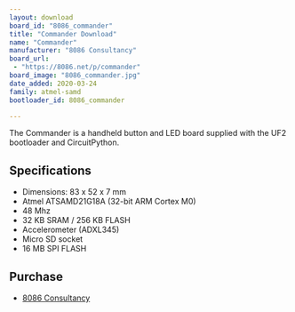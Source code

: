 ```yaml
---
layout: download
board_id: "8086_commander"
title: "Commander Download"
name: "Commander"
manufacturer: "8086 Consultancy"
board_url:
 - "https://8086.net/p/commander"
board_image: "8086_commander.jpg"
date_added: 2020-03-24
family: atmel-samd
bootloader_id: 8086_commander

---
```


The Commander is a handheld button and LED board supplied with the UF2 bootloader and CircuitPython.

## Specifications

  - Dimensions: 83 x 52 x 7 mm
  - Atmel ATSAMD21G18A (32-bit ARM Cortex M0)
  - 48 Mhz
  - 32 KB SRAM / 256 KB FLASH
  - Accelerometer (ADXL345)
  - Micro SD socket
  - 16 MB SPI FLASH

## Purchase
* [8086 Consultancy](https://www.tindie.com/products/8086net/commander/)

